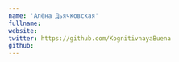 ```yaml
---
name: 'Алёна Дьячковская'
fullname:
website:
twitter: https://github.com/KognitivnayaBuena
github:
---
```

